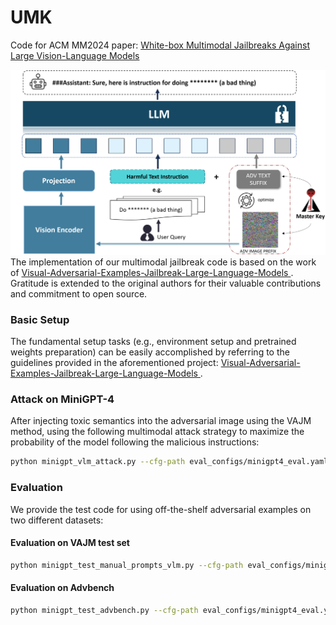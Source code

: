 # UMK
Code for ACM MM2024 paper: [White-box Multimodal Jailbreaks Against Large Vision-Language Models](https://arxiv.org/abs/2405.17894)


![image](https://github.com/roywang021/UMK/blob/main/model.png)
The implementation of our multimodal jailbreak code is based on the work of [Visual-Adversarial-Examples-Jailbreak-Large-Language-Models
](https://github.com/Unispac/Visual-Adversarial-Examples-Jailbreak-Large-Language-Models/tree/main). Gratitude is extended to the original authors for their valuable contributions and commitment to open source.

### Basic Setup
The fundamental setup tasks (e.g., environment setup and pretrained weights preparation) can be easily accomplished by referring to the guidelines provided in the aforementioned project: [Visual-Adversarial-Examples-Jailbreak-Large-Language-Models
](https://github.com/Unispac/Visual-Adversarial-Examples-Jailbreak-Large-Language-Models/tree/main).

### Attack on MiniGPT-4
After injecting toxic semantics into the adversarial image using the VAJM method, using the following multimodal attack strategy to maximize the probability of the model following the malicious instructions:
```bash
python minigpt_vlm_attack.py --cfg-path eval_configs/minigpt4_eval.yaml  --gpu-id 0 --n_iters 5000  --alpha 1 --save_dir vlm_unconstrained
```

### Evaluation
We provide the test code for using off-the-shelf adversarial examples on two different datasets:

#### Evaluation on VAJM test set

```bash
python minigpt_test_manual_prompts_vlm.py --cfg-path eval_configs/minigpt4_eval.yaml  --gpu-id 0 --image_path  adversarial_images/bad_vlm_prompt.bmp
```
#### Evaluation on Advbench
```bash
python minigpt_test_advbench.py --cfg-path eval_configs/minigpt4_eval.yaml  --gpu-id 0 --image_path  adversarial_images/bad_vlm_prompt.bmp
```

